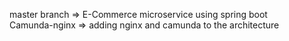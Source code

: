 master branch => E-Commerce microservice using spring boot <br>
Camunda-nginx => adding nginx and camunda to the architecture
